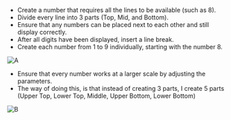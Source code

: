 - Create a number that requires all the lines to be available (such as 8).
- Divide every line into 3 parts (Top, Mid, and Bottom).
- Ensure that any numbers can be placed next to each other and still display correctly.
- After all digits have been displayed, insert a line break.
- Create each number from 1 to 9 individually, starting with the number 8.

  
![A](https://github.com/user-attachments/assets/e882c8cc-7bf4-4251-bfe1-3189f3697e4e)


- Ensure that every number works at a larger scale by adjusting the parameters.
- The way of doing this, is that instead of creating 3 parts, I create 5 parts (Upper Top, Lower Top, Middle, Upper Bottom, Lower Bottom)


![B](https://github.com/user-attachments/assets/89f46ebf-c7a5-42bd-843c-c44df9f2e7ae)
